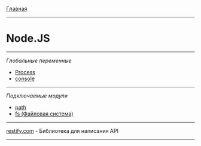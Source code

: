 [Главная](../README.md#readme)

***

# Node.JS

***

*Глобальные переменные*

* [Process](./PROCESS.md#readme)
* [console](./CONSOLE.md#readme)

***

*Подключаемые модули*

* [path](./PATH.md#readme)
* [fs (Файловая система)](./FS.md#readme)

***
[restify.com](http://restify.com/) - Библиотека для написания API
***